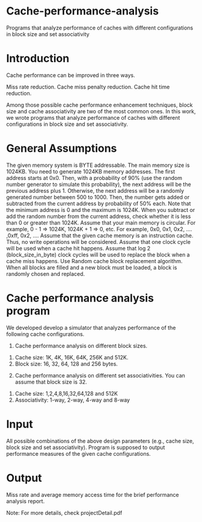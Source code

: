 # Cache-performance-analysis
Programs that analyze performance of caches with different configurations in block size and set associativity



# Introduction
Cache performance can be improved in three ways.

Miss rate reduction.
Cache miss penalty reduction.
Cache hit time reduction.

Among those possible cache performance enhancement techniques, block size and cache associativity are two of the most common ones.
In this work, we wrote programs that analyze performance of caches with different configurations in block size and set associativity.


# General Assumptions
The given memory system is BYTE addressable.
The main memory size is 1024KB.
You need to generate 1024KB memory addresses.
The first address starts at 0x0.
Then, with a probability of 90% (use the random number generator to simulate this probability), the next address will be the previous address plus 1. Otherwise, the next address will be a randomly generated number between 500 to 1000. Then, the number gets added or subtracted from the current address by probability of 50% each. Note that the minimum address is 0 and the maximum is
1024K. When you subtract or add the random number from the current address, check whether it is less than 0 or greater than 1024K. Assume that your main memory is circular.
For example, 0 - 1 => 1024K, 1024K + 1 => 0, etc.
For example, 0x0, 0x1, 0x2, .... ,0xff, 0x2, ....
Assume that the given cache memory is an instruction cache. Thus, no write operations will be considered.
Assume that one clock cycle will be used when a cache hit happens.
Assume that log 2 (block_size_in_byte) clock cycles will be used to replace the block when a cache miss happens.
Use Random cache block replacement algorithm.  
When all blocks are filled and a new block must be loaded, a block is randomly chosen and replaced.


# Cache performance analysis program
We developed develop a simulator that analyzes performance of the following cache configurations.

1)  Cache performance analysis on different block sizes.
1. Cache size: 1K, 4K, 16K, 64K, 256K and 512K.
2. Block size: 16, 32, 64, 128 and 256 bytes.

2) Cache performance analysis on different set associativities. 
You can assume that block size is 32.
1. Cache size: 1,2,4,8,16,32,64,128 and 512K
2. Associativity: 1-way, 2-way, 4-way and 8-way

# Input
All possible combinations of the above design parameters
(e.g., cache size, block size and set associativity). 
Program is supposed to output performance measures of the given cache configurations.

# Output
Miss rate and average memory access time for the brief performance analysis report.

Note: For more details, check projectDetail.pdf

